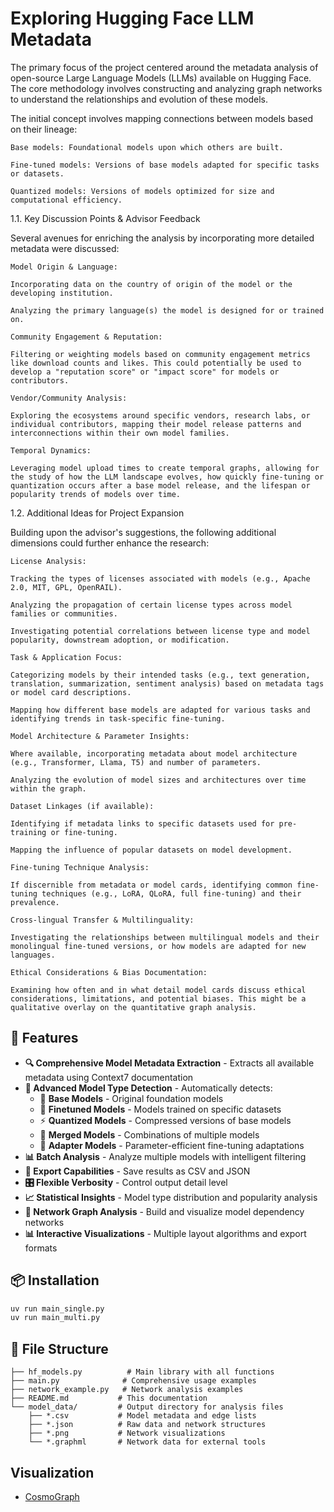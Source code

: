# Exploring Hugging Face LLM Metadata 

The primary focus of the project centered around the metadata analysis of open-source Large Language Models (LLMs) available on Hugging Face. The core methodology involves constructing and analyzing graph networks to understand the relationships and evolution of these models. 

The initial concept involves mapping connections between models based on their lineage: 

    Base models: Foundational models upon which others are built. 

    Fine-tuned models: Versions of base models adapted for specific tasks or datasets. 

    Quantized models: Versions of models optimized for size and computational efficiency. 

1.1. Key Discussion Points & Advisor Feedback 

Several avenues for enriching the analysis by incorporating more detailed metadata were discussed: 

    Model Origin & Language: 

    Incorporating data on the country of origin of the model or the developing institution. 

    Analyzing the primary language(s) the model is designed for or trained on. 

    Community Engagement & Reputation: 

    Filtering or weighting models based on community engagement metrics like download counts and likes. This could potentially be used to develop a "reputation score" or "impact score" for models or contributors. 

    Vendor/Community Analysis: 

    Exploring the ecosystems around specific vendors, research labs, or individual contributors, mapping their model release patterns and interconnections within their own model families. 

    Temporal Dynamics: 

    Leveraging model upload times to create temporal graphs, allowing for the study of how the LLM landscape evolves, how quickly fine-tuning or quantization occurs after a base model release, and the lifespan or popularity trends of models over time. 

1.2. Additional Ideas for Project Expansion 

Building upon the advisor's suggestions, the following additional dimensions could further enhance the research: 

    License Analysis: 

    Tracking the types of licenses associated with models (e.g., Apache 2.0, MIT, GPL, OpenRAIL). 

    Analyzing the propagation of certain license types across model families or communities. 

    Investigating potential correlations between license type and model popularity, downstream adoption, or modification. 

    Task & Application Focus: 

    Categorizing models by their intended tasks (e.g., text generation, translation, summarization, sentiment analysis) based on metadata tags or model card descriptions. 

    Mapping how different base models are adapted for various tasks and identifying trends in task-specific fine-tuning. 

    Model Architecture & Parameter Insights: 

    Where available, incorporating metadata about model architecture (e.g., Transformer, Llama, T5) and number of parameters. 

    Analyzing the evolution of model sizes and architectures over time within the graph. 

    Dataset Linkages (if available): 

    Identifying if metadata links to specific datasets used for pre-training or fine-tuning. 

    Mapping the influence of popular datasets on model development. 

    Fine-tuning Technique Analysis: 

    If discernible from metadata or model cards, identifying common fine-tuning techniques (e.g., LoRA, QLoRA, full fine-tuning) and their prevalence. 

    Cross-lingual Transfer & Multilinguality: 

    Investigating the relationships between multilingual models and their monolingual fine-tuned versions, or how models are adapted for new languages. 

    Ethical Considerations & Bias Documentation: 

    Examining how often and in what detail model cards discuss ethical considerations, limitations, and potential biases. This might be a qualitative overlay on the quantitative graph analysis. 

## 🚀 Features

- **🔍 Comprehensive Model Metadata Extraction** - Extracts all available metadata using Context7 documentation
- **🤖 Advanced Model Type Detection** - Automatically detects:
  - 🔵 **Base Models** - Original foundation models
  - 🎯 **Finetuned Models** - Models trained on specific datasets
  - ⚡ **Quantized Models** - Compressed versions of base models
  - 🔗 **Merged Models** - Combinations of multiple models
  - 🔧 **Adapter Models** - Parameter-efficient fine-tuning adaptations
- **📊 Batch Analysis** - Analyze multiple models with intelligent filtering
- **💾 Export Capabilities** - Save results as CSV and JSON
- **🎛️ Flexible Verbosity** - Control output detail level
- **📈 Statistical Insights** - Model type distribution and popularity analysis
- **🔗 Network Graph Analysis** - Build and visualize model dependency networks
- **📊 Interactive Visualizations** - Multiple layout algorithms and export formats

## 📦 Installation

```bash
uv run main_single.py
uv run main_multi.py
```

## 📁 File Structure

```
├── hf_models.py          # Main library with all functions
├── main.py              # Comprehensive usage examples  
├── network_example.py   # Network analysis examples
├── README.md           # This documentation
└── model_data/         # Output directory for analysis files
    ├── *.csv           # Model metadata and edge lists
    ├── *.json          # Raw data and network structures
    ├── *.png           # Network visualizations
    └── *.graphml       # Network data for external tools
```


## Visualization

- [CosmoGraph](https://cosmograph.app/run/?data=https://raw.githubusercontent.com/hakanotal/hf-dep-network-analysis/refs/heads/main/network_data/edges.csv&meta=https://raw.githubusercontent.com/hakanotal/hf-dep-network-analysis/refs/heads/main/network_data/metadata.csv&source=source&target=target&gravity=0.4&repulsion=1&repulsionTheta=0.5&linkSpring=0.06&linkDistance=10&friction=0.5&renderLabels=true&renderHoveredLabel=true&renderLinks=true&linkArrows=true&nodeSizeScale=1&linkWidthScale=1&linkArrowsSizeScale=1&nodeSize=size-downloads&nodeColor=color-model_arch&linkWidth=width-default&linkColor=color-default&)